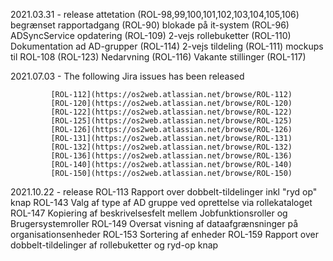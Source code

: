 2021.03.31 - release
             attetation (ROL-98,99,100,101,102,103,104,105,106)
             begrænset rapportadgang (ROL-90)
             blokade på it-system (ROL-96)
             ADSyncService opdatering (ROL-109)
             2-vejs rollebuketter (ROL-110)
             Dokumentation ad AD-grupper (ROL-114)
             2-vejs tildeling (ROL-111)
             mockups til ROL-108 (ROL-123)
             Nedarvning (ROL-116)
             Vakante stillinger (ROL-117)

2021.07.03 - The following Jira issues has been released

             [ROL-112](https://os2web.atlassian.net/browse/ROL-112)
             [ROL-120](https://os2web.atlassian.net/browse/ROL-120)
             [ROL-122](https://os2web.atlassian.net/browse/ROL-122)
             [ROL-125](https://os2web.atlassian.net/browse/ROL-125)
             [ROL-126](https://os2web.atlassian.net/browse/ROL-126)
             [ROL-131](https://os2web.atlassian.net/browse/ROL-131)
             [ROL-132](https://os2web.atlassian.net/browse/ROL-132)
             [ROL-136](https://os2web.atlassian.net/browse/ROL-136)
             [ROL-140](https://os2web.atlassian.net/browse/ROL-140)
             [ROL-150](https://os2web.atlassian.net/browse/ROL-150)

2021.10.22 - release
             ROL-113 Rapport over dobbelt-tildelinger inkl "ryd op" knap
             ROL-143 Valg af type af AD gruppe ved oprettelse via rollekataloget
             ROL-147 Kopiering af beskrivelsesfelt mellem Jobfunktionsroller og Brugersystemroller
             ROL-149 Oversat visning af dataafgrænsninger på organisationsenheder
             ROL-153 Sortering af enheder
             ROL-159 Rapport over dobbelt-tildelinger af rollebuketter og ryd-op knap
